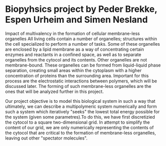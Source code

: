 # Biopyhsics project by Peder Brekke, Espen Urheim and Simen Nesland
Impact of multivalency in the formation of cellular membrane-less organelles
All living cells contain a number of organelles; structures within the cell specialized to perform a number of tasks.
Some of these organelles are enclosed by a lipid membrane as a way of concentrating certain enzymes and reactants in a confined space, as well as to separate organelles from the cytocol and its contents. Other organelles are not membrane-bound. These organelles can be formed from liquid-liquid phase separation, creating small areas within the cytoplasm with a higher concentration of proteins than the surrounding area. Important for this process are the electrostatic interactions between polymers, which will be discussed later. The forming of such membrane-less organelles are the ones that will be analyzed further in this project. 

Our project objective is to model this biological system in such a way that ultimately, we can describe a multipolymeric system numerically and form such a system which iteratively "seeks" the lowest total energy possible for the system (given some parametres).To do this, we have first discretizied the cytocol to a square two-dimensional grid. In attempt to simplify the content of our grid, we are only numerically representing the contents of the cytocol that are critical to the formation of membrane-less organelles, leaving out other "spectator molecules".
    
